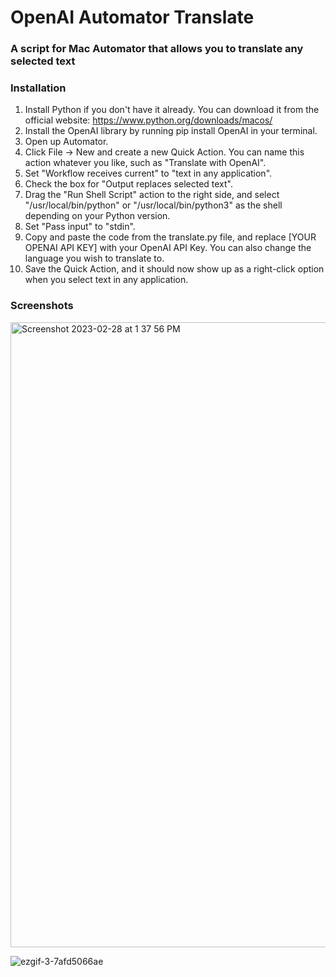 # OpenAI Automator Translate
### A script for Mac Automator that allows you to translate any selected text
### Installation
1. Install Python if you don't have it already. You can download it from the official website: https://www.python.org/downloads/macos/
2. Install the OpenAI library by running pip install OpenAI in your terminal.
3. Open up Automator.
4. Click File -> New and create a new Quick Action. You can name this action whatever you like, such as "Translate with OpenAI".
5. Set "Workflow receives current" to "text in any application".
6. Check the box for "Output replaces selected text".
7. Drag the "Run Shell Script" action to the right side, and select "/usr/local/bin/python" or "/usr/local/bin/python3" as the shell depending on your Python version.
8. Set "Pass input" to "stdin".
9. Copy and paste the code from the translate.py file, and replace [YOUR OPENAI API KEY] with your OpenAI API Key. You can also change the language you wish to translate to.
10. Save the Quick Action, and it should now show up as a right-click option when you select text in any application.

### Screenshots
<img width="1000" alt="Screenshot 2023-02-28 at 1 37 56 PM" src="https://user-images.githubusercontent.com/8294014/221986626-5ecd9fb8-b7c6-4ed3-a153-03d601998849.png">

![ezgif-3-7afd5066ae](https://user-images.githubusercontent.com/8294014/221989021-035fa5f0-a3f2-4dd8-ab63-77283414d462.gif)
